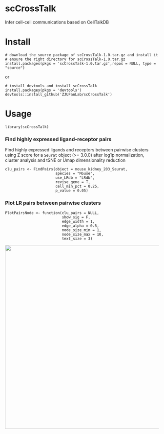 # scCrossTalk
Infer cell-cell communications based on CellTalkDB





# Install
```
# download the source package of scCrossTalk-1.0.tar.gz and install it
# ensure the right directory for scCrossTalk-1.0.tar.gz
install.packages(pkgs = 'scCrossTalk-1.0.tar.gz',repos = NULL, type = "source")
```
or
```
# install devtools and install scCrossTalk
install.packages(pkgs = 'devtools')
devtools::install_github('ZJUFanLab/scCrossTalk')
```

# Usage
`library(scCrossTalk)`
### Find highly expressed ligand-receptor pairs
Find highly expressed ligands and receptors between pairwise clusters using Z score for a `Seurat` object (>= 3.0.0) after log1p normalization, cluster analysis and tSNE or Umap dimensionality reduction
```
clu_pairs <- FindPairs(object = mouse_kidney_203_Seurat,
                       species = "Mouse",
                       use_LRdb = "LRdb",
                       revise_gene = T,
                       cell_min_pct = 0.25,
                       p_value = 0.05)
```
### Plot LR pairs between pairwise clusters
```
PlotPairsNode <- function(clu_pairs = NULL,
                          show_sig = F,
                          edge_width = 1,
                          edge_alpha = 0.5,
                          node_size_min = 1,
                          node_size_max = 10,
                          text_size = 3)
```
<img src='https://github.com/ZJUFanLab/CellTalkDB/blob/master/img/PlotPairsNode.svg' width = "600" height = "600">